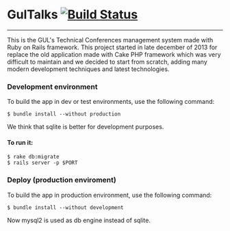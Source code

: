 # GulTalks [![Build Status](https://travis-ci.org/guluc3m/gul-gultalks.svg?branch=develop)](https://travis-ci.org/guluc3m/gul-gultalks)
- - -

This is the GUL's Technical Conferences management system made with Ruby on Rails framework. 
This project started in late december of 2013 for replace the old application made with Cake PHP framework which was very difficult to maintain and we decided to start from scratch, adding many modern development techniques and latest technologies.

### Development environment


To build the app in dev or test environments, use the following command:

```
$ bundle install --without production
```
We think that sqlite is better for development purposes.

#### To run it:

```
$ rake db:migrate
$ rails server -p $PORT
```

### Deploy (production enviroment)

To build the app in production environment, use the following command:

```
$ bundle install --without development
```
Now mysql2 is used as db engine instead of sqlite.


